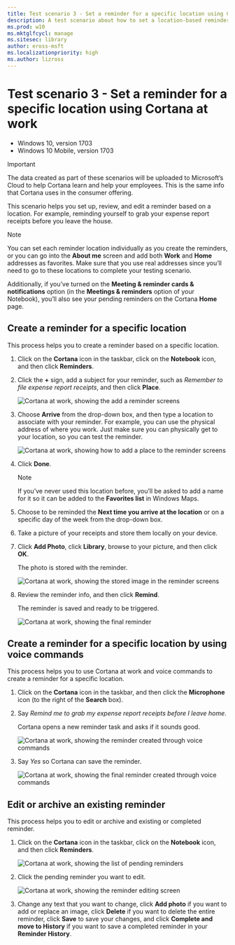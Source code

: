 ```yaml
---
title: Test scenario 3 - Set a reminder for a specific location using Cortana at work (Windows 10)
description: A test scenario about how to set a location-based reminder using Cortana at work.
ms.prod: w10
ms.mktglfcycl: manage
ms.sitesec: library
author: eross-msft
ms.localizationpriority: high
ms.author: lizross
---
```


# Test scenario 3 - Set a reminder for a specific location using Cortana at work

-   Windows 10, version 1703
-   Windows 10 Mobile, version 1703

>[!IMPORTANT]
>The data created as part of these scenarios will be uploaded to Microsoft’s Cloud to help Cortana learn and help your employees. This is the same info that Cortana uses in the consumer offering.

This scenario helps you set up, review, and edit a reminder based on a location. For example, reminding yourself to grab your expense report receipts before you leave the house.

>[!NOTE]
>You can set each reminder location individually as you create the reminders, or you can go into the **About me** screen and add both **Work** and **Home** addresses as favorites. Make sure that you use real addresses since you’ll need to go to these locations to complete your testing scenario.<p>Additionally, if you’ve turned on the **Meeting & reminder cards & notifications** option (in the **Meetings & reminders** option of your Notebook), you’ll also see your pending reminders on the Cortana **Home** page.

## Create a reminder for a specific location
This process helps you to create a reminder based on a specific location.

1. Click on the **Cortana** icon in the taskbar, click on the **Notebook** icon, and then click **Reminders**.

2. Click the **+** sign, add a subject for your reminder, such as _Remember to file expense report receipts_, and then click **Place**.

    ![Cortana at work, showing the add a reminder screens](../images/cortana-add-reminder.png)
 
3. Choose **Arrive** from the drop-down box, and then type a location to associate with your reminder. For example, you can use the physical address of where you work. Just make sure you can physically get to your location, so you can test the reminder.

    ![Cortana at work, showing how to add a place to the reminder screens](../images/cortana-place-reminder.png)
 
4. Click **Done**.

    >[!NOTE]
    >If you’ve never used this location before, you’ll be asked to add a name for it so it can be added to the **Favorites list** in Windows Maps.

5. Choose to be reminded the **Next time you arrive at the location** or on a specific day of the week from the drop-down box.

6. Take a picture of your receipts and store them locally on your device.

7. Click **Add Photo**, click **Library**, browse to your picture, and then click **OK**.

    The photo is stored with the reminder.

    ![Cortana at work, showing the stored image in the reminder screens](../images/cortana-final-reminder.png)
 
8. Review the reminder info, and then click **Remind**.

    The reminder is saved and ready to be triggered.

    ![Cortana at work, showing the final reminder](../images/cortana-reminder-pending.png)

## Create a reminder for a specific location by using voice commands
This process helps you to use Cortana at work and voice commands to create a reminder for a specific location.

1. Click on the **Cortana** icon in the taskbar, and then click the **Microphone** icon (to the right of the **Search** box).

2. Say _Remind me to grab my expense report receipts before I leave home_. 

    Cortana opens a new reminder task and asks if it sounds good.

    ![Cortana at work, showing the reminder created through voice commands](../images/cortana-reminder-mic.png)

3. Say _Yes_ so Cortana can save the reminder.

    ![Cortana at work, showing the final reminder created through voice commands](../images/cortana-reminder-pending-mic.png)

## Edit or archive an existing reminder
This process helps you to edit or archive and existing or completed reminder.

1. Click on the **Cortana** icon in the taskbar, click on the **Notebook** icon, and then click **Reminders**.

    ![Cortana at work, showing the list of pending reminders](../images/cortana-reminder-list.png)

2. Click the pending reminder you want to edit.

    ![Cortana at work, showing the reminder editing screen](../images/cortana-reminder-edit.png)

3.	Change any text that you want to change, click **Add photo** if you want to add or replace an image, click **Delete** if you want to delete the entire reminder, click **Save** to save your changes, and click **Complete and move to History** if you want to save a completed reminder in your **Reminder History**.